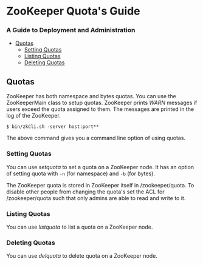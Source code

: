 <!--
Copyright 2002-2004 The Apache Software Foundation

Licensed under the Apache License, Version 2.0 (the "License");
you may not use this file except in compliance with the License.
You may obtain a copy of the License at

http://www.apache.org/licenses/LICENSE-2.0

Unless required by applicable law or agreed to in writing, software
distributed under the License is distributed on an "AS IS" BASIS,
WITHOUT WARRANTIES OR CONDITIONS OF ANY KIND, either express or implied.
See the License for the specific language governing permissions and
limitations under the License.
//-->

# ZooKeeper Quota's Guide

### A Guide to Deployment and Administration

* [Quotas](#zookeeper_quotas)
    * [Setting Quotas](#Setting+Quotas)
    * [Listing Quotas](#Listing+Quotas)
    * [Deleting Quotas](#Deleting+Quotas)

<a name="zookeeper_quotas"></a>

## Quotas

ZooKeeper has both namespace and bytes quotas. You can use the ZooKeeperMain class to setup quotas.
ZooKeeper prints _WARN_ messages if users exceed the quota assigned to them. The messages
are printed in the log of the ZooKeeper.

    $ bin/zkCli.sh -server host:port**

The above command gives you a command line option of using quotas.

<a name="Setting+Quotas"></a>

### Setting Quotas

You can use _setquota_ to set a quota on a ZooKeeper node. It has an option of setting quota with
`-n` (for namespace)
and `-b` (for bytes).

The ZooKeeper quota is stored in ZooKeeper itself in /zookeeper/quota. To disable other people from
changing the quota's set the ACL for /zookeeper/quota such that only admins are able to read and write to it.

<a name="Listing+Quotas"></a>

### Listing Quotas

You can use _listquota_ to list a quota on a ZooKeeper node.

<a name="Deleting+Quotas"></a>

### Deleting Quotas

You can use _delquota_ to delete quota on a ZooKeeper node.


